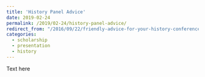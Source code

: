 ```yaml
---
title: 'History Panel Advice'
date: 2019-02-24
permalink: /2019/02-24/history-panel-advice/
redirect_from: "/2016/09/22/friendly-advice-for-your-history-conference-panel/"
categories:
  - scholarship
  - presentation
  - history
---
```

Text here
